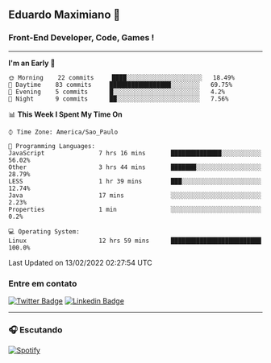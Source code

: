 ## Eduardo Maximiano 👋

### Front-End Developer, Code, Games !

---

<!--START_SECTION:waka-->
**I'm an Early 🐤** 

```text
🌞 Morning    22 commits     ████░░░░░░░░░░░░░░░░░░░░░   18.49% 
🌆 Daytime    83 commits     █████████████████░░░░░░░░   69.75% 
🌃 Evening    5 commits      █░░░░░░░░░░░░░░░░░░░░░░░░   4.2% 
🌙 Night      9 commits      ██░░░░░░░░░░░░░░░░░░░░░░░   7.56%

```


📊 **This Week I Spent My Time On** 

```text
⌚︎ Time Zone: America/Sao_Paulo

💬 Programming Languages: 
JavaScript               7 hrs 16 mins       ██████████████░░░░░░░░░░░   56.02% 
Other                    3 hrs 44 mins       ███████░░░░░░░░░░░░░░░░░░   28.79% 
LESS                     1 hr 39 mins        ███░░░░░░░░░░░░░░░░░░░░░░   12.74% 
Java                     17 mins             ░░░░░░░░░░░░░░░░░░░░░░░░░   2.23% 
Properties               1 min               ░░░░░░░░░░░░░░░░░░░░░░░░░   0.2%

💻 Operating System: 
Linux                    12 hrs 59 mins      █████████████████████████   100.0%

```


 Last Updated on 13/02/2022 02:27:54 UTC
<!--END_SECTION:waka-->

### Entre em contato

[![Twitter Badge](https://img.shields.io/badge/-@edmaxi-1ca0f1?style=flat-square&labelColor=1ca0f1&logo=twitter&logoColor=white&link=https://twitter.com/edmaxi)](https://twitter.com/edmaxi)
[![Linkedin Badge](https://img.shields.io/badge/-Eduardo_Maximiano-0077B5?style=flat-square&logo=Linkedin&logoColor=white&link=https://www.linkedin.com/in/maximiano-eduardo)](https://www.linkedin.com/in/maximiano-eduardo)

---

### 🎧 Escutando
[![Spotify](https://novatorem-sandy.vercel.app/api/spotify)](https://open.spotify.com/user/comgigo)
